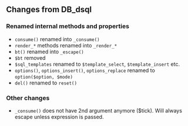 ## Changes from DB_dsql

### Renamed internal methods and properties
 - `consume()` renamed into `_consume()`
 - `render_*` methods renamed into `_render_*`
 - `bt()` renamed into `_escape()`
 - `$bt` removed
 - `$sql_templates` renamed to `$template_select`, `$template_insert` etc.
 - `options()`, `options_insert()`, `options_replace` renamed to `option($option, $mode)`
 - `del()` renamed to `reset()`


### Other changes
 - `_consume()` does not have 2nd argument anymore ($tick). Will always escape unless expression is passed.
